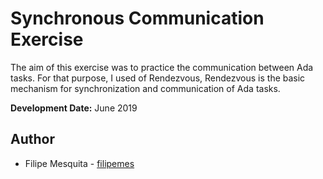 # Synchronous Communication Exercise

The aim of this exercise was to practice the communication between Ada tasks. For that purpose, I used of Rendezvous, Rendezvous is the basic mechanism for synchronization and communication of Ada tasks.

**Development Date:** June 2019

## Author

* Filipe Mesquita - [filipemes](https://github.com/filipemes)
